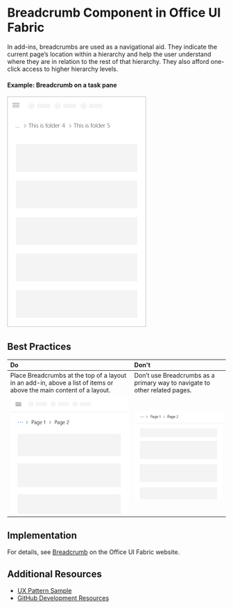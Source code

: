 # Breadcrumb Component in Office UI Fabric

In add-ins, breadcrumbs are used as a navigational aid. They indicate the current page’s location within a hierarchy and help the user understand where they are in relation to the rest of that hierarchy. They also afford one-click access to higher hierarchy levels.
  
#### Example: Breadcrumb on a task pane

![Breadcrumb example image](../images/overview_breadcrumb.png)

## Best Practices

|**Do**|**Don't**|
|:------------|:--------------|
|Place Breadcrumbs at the top of a layout in an add-in, above a list of items or above the main content of a layout.|Don’t use Breadcrumbs as a primary way to navigate to other related pages.|
|![Default Breadcrumb Image.](../images/breadcrumbDo.png)|![Default Breadcrumb Image.](../images/breadcrumbDont.png)|

## Implementation

For details, see [Breadcrumb](https://dev.office.com/fabric#/components/breadcrumb) on the Office UI Fabric website.

## Additional Resources
* [UX Pattern Sample](https://office.visualstudio.com/DefaultCollection/OC/_git/GettingStarted-FabricReact)
* [GitHub Development Resources](https://github.com/OfficeDev/Office-Add-in-UX-Design-Patterns-Code)